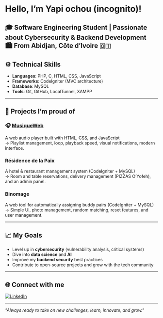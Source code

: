 # Hello, I’m Yapi ochou (incognito)!

🎓 Software Engineering Student | Passionate about Cybersecurity & Backend Development  
🏙️ From Abidjan, Côte d’Ivoire 🇨🇮  
---

## ⚙️ Technical Skills

- **Languages**: PHP, C, HTML, CSS, JavaScript
- **Frameworks**: CodeIgniter (MVC architecture)
- **Database**: MySQL
- **Tools**: Git, GitHub, LocalTunnel, XAMPP

---

## 🚀 Projects I’m proud of

### 🎧 [MusiqueWeb](https://github.com/Yapiochou/MusiqueWeb)  
A web audio player built with HTML, CSS, and JavaScript  
→ Playlist management, loop, playback speed, visual notifications, modern interface.

### Résidence de la Paix  
A hotel & restaurant management system (CodeIgniter + MySQL)  
→ Room and table reservations, delivery management (PIZZAS O’Yofeh), and an admin panel.

### Binomage  
A web tool for automatically assigning buddy pairs (CodeIgniter + MySQL)  
→ Simple UI, photo management, random matching, reset features, and user management.

---

## 📈 My Goals

- Level up in **cybersecurity** (vulnerability analysis, critical systems)
- Dive into **data science** and **AI**
- Improve my **backend security** best practices
- Contribute to open-source projects and grow with the tech community

---

## 🌐 Connect with me

[![LinkedIn](https://img.shields.io/badge/LinkedIn-Philippe%20Ochou-blue?logo=linkedin)](https://www.linkedin.com/in/philippe-ochou-659192361?utm_source=share&utm_campaign=share_via&utm_content=profile&utm_medium=android_app)

---

*"Always ready to take on new challenges, learn, innovate, and grow."*
